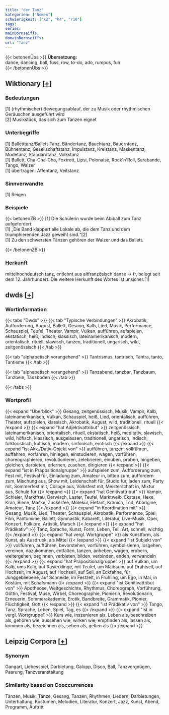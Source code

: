 ```yaml
---
title: "der Tanz"
kategorien: ["Nomen"]
schwierigkeit: ["k2", "h4", "r10"]
tags:
series:
mainDornseiffs:
domainDornseiffs:
url: "Tanz"
---
```


{{< betonenÜbs >}}
**Übersetzung:**  
dance, dancing, ball, fuss, row, to-do, ado, rumpus, fun  
{{< /betonenÜbs >}}

## Wiktionary [[+](https://de.wiktionary.org/wiki/Tanz)]

### Bedeutungen
[1] (rhythmischer) Bewegungsablauf, der zu Musik oder rhythmischen Geräuschen ausgeführt wird  
[2] Musikstück, das sich zum Tanzen eignet  

### Unterbegriffe
[1] Balletttanz/Ballett-Tanz, Bändertanz, Bauchtanz, Bauerntanz, Bühnentanz, Gesellschaftstanz, Impulstanz, Kreistanz, Maskentanz, Modetanz, Standardtanz, Volkstanz  
[1] Ballett, Cha-Cha-Cha, Foxtrott, Lipsi, Polonaise, Rock'n'Roll, Sarabande, Tango, Walzer  
[1] übertragen: Affentanz, Veitstanz  

### Sinnverwandte
[1] Reigen  

### Beispiele
{{< betonenZB >}}
[1] Die Schülerin wurde beim Abiball zum Tanz aufgefordert.  
[1] „Die Band klappert alle Lokale ab, die dem Tanz und dem triumphierenden Jazz geweiht sind.“[2]  
[1] Zu den schwersten Tänzen gehören der Walzer und das Ballett.  

{{< /betonenZB >}}
### Herkunft
mittelhochdeutsch tanz, entlehnt aus altfranzösisch danse → fr, belegt seit dem 12. Jahrhundert. Die weitere Herkunft des Wortes ist unsicher.[1]  



## dwds [[+](https://www.dwds.de/wb/Tanz)]

### Wortinformation
{{< tabs "Dwds" >}}
{{< tab "Typische Verbindungen" >}}
Akrobatik, Aufforderung, August, Ballett, Gesang, Kalb, Lied, Musik, Performance, Schauspiel, Teufel, Theater, Vampir, Vulkan, aufführen, aufspielen, ekstatisch, heiß, indisch, klassisch, lateinamerikanisch, modern, orientalisch, rituell, slawisch, tanzen, traditionell, ungarisch, wild, zeitgenössisch
{{< /tab >}}

{{< tab "alphabetisch vorangehend" >}}
Tantrismus, tantrisch, Tantra, tanto, Tantieme
{{< /tab >}}

{{< tab "alphabetisch vorangehend" >}}
Tanzabend, tanzbar, Tanzbaum, Tanzbein, Tanzboden
{{< /tab >}}

{{< /tabs >}}

### Wortprofil
{{< expand "Überblick" >}} Gesang, zeitgenössisch, Musik, Vampir, Kalb, lateinamerikanisch, Vulkan, Schauspiel, heiß, Lied, orientalisch, aufführen, Theater, aufspielen, klassisch, Akrobatik, August, wild, traditionell, rituell {{< /expand >}}
{{< expand "hat Adjektivattribut" >}} zeitgenössisch, lateinamerikanisch, orientalisch, rituell, ekstatisch, heiß, meditativ, slawisch, wild, höfisch, klassisch, ausgelassen, traditionell, ungarisch, indisch, folkloristisch, kultisch, modern, sinfonisch, erotisch {{< /expand >}}
{{< expand "ist Akk./Dativ-Objekt von" >}} aufführen, tanzen, vollführen, auffahren, vorfahren, hinlegen, einstudieren, wagen, vorführen, choreographieren, revolutionieren, zelebrieren, einüben, proben, hingeben, gleichen, darbieten, erlernen, zusehen, dirigieren {{< /expand >}}
{{< expand "ist in Präpositionalgruppe" >}} aufspielen zum, Aufforderung zum, Fest mit, Festival für, Einladung zum, Amateur in, bitten zum, auffordern zum, Mischung aus, Show mit, Leidenschaft für, Studio für, laden zum, Party mit, Sommerfest mit, Collage aus, Volksfest mit, Meisterschaft in, Mixtur aus, Schule für {{< /expand >}}
{{< expand "hat Genitivattribut" >}} Vampir, Schleier, Marktfrau, Derwisch, Laster, Teufel, Marktweib, Ekstase, Hexe, Kran, Biene, Maske, Zuckerfee, Molekül, Elefant, Kranich, Tod, Aborigine, Amateur, Tanz {{< /expand >}}
{{< expand "in Koordination mit" >}} Gesang, Musik, Lied, Theater, Schauspiel, Akrobatik, Performance, Spiel, Film, Pantomime, Ballett, Gymnastik, Kabarett, Literatur, Live-Musik, Oper, Konzert, Folklore, Artistik, Marsch {{< /expand >}}
{{< expand "hat Prädikativ" >}} Tanz, Sprache, Kunst, Form, Leben, Teil, Art, schnell, wichtig {{< /expand >}}
{{< expand "hat vergl. Wortgruppe" >}} als Kunstform, als Kunst, als Ausdruck, als Mittel {{< /expand >}}
{{< expand "ist Subjekt von" >}} vollführen, aufführen, bevorstehen, vorführen, symbolisieren, losgehen, vereinen, dazukommen, entfalten, tanzen, anheben, wagen, erobern, weitergehen, beginnen, verbieten, bilden, verbinden, enden, verwandeln {{< /expand >}}
{{< expand "hat Präpositionalgruppe" >}} auf Vulkan, um Kalb, ums Kalb, auf Rasierklinge, mit Teufel, um Maibaum, auf Drahtseil, auf Hochzeit, im August, auf Hochseil, auf Seil, an Eckfahne, für Junggebliebene, auf Schneide, im Festzelt, in Frühling, um Ego, in Mai, in Kostüm, mit Schafsmann {{< /expand >}}
{{< expand "ist Genitivattribut von" >}} Apotheose, Weltgeschichte, Rhythmus, Choreograph, Vorführung, Göttin, Festival, Muse, Wirbel, Choreographie, Pionierin, Revolutionärin, Erneuerin, Sommerakademie, Erotik, Bandbreite, Grammatik, Pionier, Flüchtigkeit, Gott {{< /expand >}}
{{< expand "ist Prädikativ von" >}} Tango, Tanz, Sprache, Leben, Spiel, Tag, es {{< /expand >}}
{{< expand "ist in vergl. Wortgruppe" >}} Kurs wie, inszenieren als, Leben als, beschreiben als, gehören wie, aussehen wie, wirken wie, empfinden als, lassen als, kommen als, bezeichnen als, sehen als, gelten als {{< /expand >}}

## Leipzig Corpora [[+](https://corpora.uni-leipzig.de/en/res?word=Tanz&corpusId=deu_newscrawl-public_2018)]


### Synonym
Gangart, Liebesspiel, Darbietung, Galopp, Disco, Ball, Tanzvergnügen, Paarung, Tanzveranstaltung


### Similarity based on Cooccurrences
Tänzen, Musik, Tänze, Gesang, Tanzen, Rhythmen, Liedern, Darbietungen, Unterhaltung, Kostümen, Melodien, Literatur, Konzert, Jazz, Kunst, Abend, Programm, Auftritt

